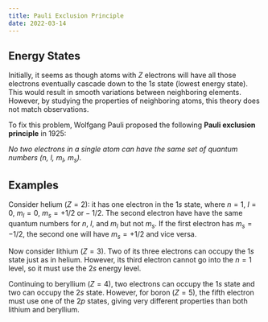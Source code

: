 ```yaml
---
title: Pauli Exclusion Principle
date: 2022-03-14
---
```


## Energy States

Initially, it seems as though atoms with $Z$ electrons will have all those electrons eventually cascade down to the $1s$ state (lowest energy state). This would result in smooth variations between neighboring elements. However, by studying the properties of neighboring atoms, this theory does not match observations.

To fix this problem, Wolfgang Pauli proposed the following **Pauli exclusion principle** in 1925:

*No two electrons in a single atom can have the same set of quantum numbers ($n$, $l$, $m_l$, $m_s$).*

## Examples

Consider helium ($Z=2$): it has one electron in the $1s$ state, where $n=1$, $l=0$, $m_l=0$, $m_s=+1/2~\text{or}-1/2$. The second electron have have the same quantum numbers for $n$, $l$, and $m_l$ but not $m_s$. If the first electron has $m_s=-1/2$, the second one will have $m_s=+1/2$ and vice versa.

Now consider lithium ($Z=3$). Two of its three electrons can occupy the $1s$ state just as in helium. However, its third electron cannot go into the $n=1$ level, so it must use the $2s$ energy level.

Continuing to beryllium ($Z=4$), two electrons can occupy the $1s$ state and two can occupy the $2s$ state. However, for boron ($Z=5$), the fifth electron must use one of the $2p$ states, giving very different properties than both lithium and beryllium.